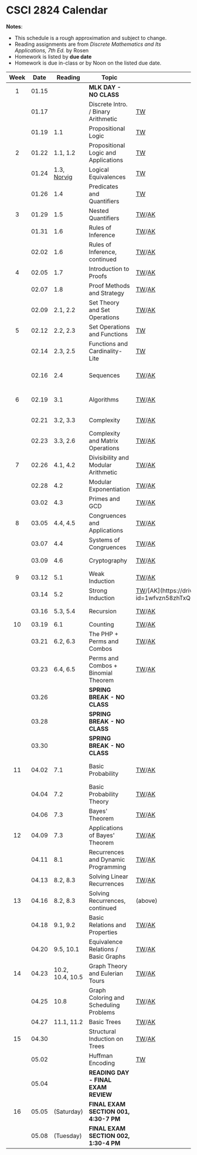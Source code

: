 # CSCI 2824 Calendar

**Notes**:
- This schedule is a rough approximation and subject to change.
- Reading assignments are from _Discrete Mathematics and Its Applications, 7th Ed._ by Rosen 
- Homework is listed by **due date**
- Homework is due in-class or by Noon on the listed due date. 

| Week   | Date         | Reading         |                   Topic             	  | Slides      | Homework  	      | 
|:------:|:------------:| ----------------| ------------------------------------------|-------------|-----------------|
| 1      | 01.15        |                 | **MLK DAY - NO CLASS**       |             |                 |	
|        | 01.17        |                 | Discrete Intro. / Binary Arithmetic       |	[TW](https://drive.google.com/open?id=1i8A7sinKdxT1fBWIxM-hg7WioWAnN6r0)            |                 |	
|        | 01.19        | 1.1             | Propositional Logic                       |	[TW](https://drive.google.com/open?id=1lgZpSCjV2lEB2_7yQOqPJmHjMS3Ocig4)            |                 |	
| 2      | 01.22        | 1.1, 1.2        | Propositional Logic and Applications      |	[TW](https://drive.google.com/open?id=1fQYjJIFzUCAm2HfwQ1BwE965j9-YLrZi)		        |	      	     	  | 
|        | 01.24        | 1.3, [Norvig](http://norvig.com/sudoku.html) | Logical Equivalences |	[TW](https://drive.google.com/open?id=1OrDshJjFyktHIQehsdoXryRpdj_Qyvox)    | [Quizlet01](https://moodle.cs.colorado.edu/mod/quiz/view.php?id=21428)            |	
|        | 01.26        | 1.4             | Predicates and Quantifiers                |	[TW](https://drive.google.com/open?id=1r1h95vFaAtS2wOJGM7F1IE-7kjs6ZybG)		        | [HW01 (online)](https://moodle.cs.colorado.edu/mod/quiz/view.php?id=19437)   |
| 3      | 01.29        | 1.5             | Nested Quantifiers			                  |	[TW](https://drive.google.com/open?id=1mpkdN2twai28GkCA3xMvNBN38lxYK9MY)/[AK](https://drive.google.com/file/d/14sLi79_npogRtXbq_C54bN60B2BtYqU6/view?usp=sharing)            |                 | 
|        | 01.31        | 1.6             | Rules of Inference		                    |	[TW](https://drive.google.com/open?id=1u_EwiWVYsRGeBFj85ljqNNPtN6pGP7cu)/[AK](https://drive.google.com/file/d/12RpsC4Fu0uYGDGdTy-EQrDEuBL1ROH_L/view?usp=sharing)            | [Quizlet02](https://moodle.cs.colorado.edu/mod/quiz/view.php?id=21607)                | 
|        | 02.02        | 1.6             | Rules of Inference, continued             |	[TW](https://drive.google.com/open?id=18IrqheTO7DKJRbyg4Fo2ryH3pJCrfBGV)/[AK](https://drive.google.com/file/d/1pl36bn9hHDb9LCgy9-bxcBtv-s3PGYoG/view?usp=sharing)		        | [HW02 (written)](https://piazza.com/class_profile/get_resource/jc1c410ll63nl/jcvc7lhp7fv1qb)  |
| 4      | 02.05        | 1.7             | Introduction to Proofs 	                  |	[TW](https://drive.google.com/open?id=1e_e3x9LX6rraEYYRD4QYtBSc4ggU2stG)/[AK](https://drive.google.com/file/d/1aDhKZ7U4ig22oOVZpdyzB_UsUf-Q_1LQ/view?usp=sharing)           | [Quizlet03](https://moodle.cs.colorado.edu/mod/quiz/view.php?id=21708)                | 
|        | 02.07        | 1.8             | Proof Methods and Strategy 	              | [TW](https://drive.google.com/open?id=1qjgez__GA165a17cIWvD_gSZi4uSFWot)/[AK](https://drive.google.com/file/d/1ftCqJ62mW-QP14QX0kzx9Tsye0hLhxIy/view?usp=sharing)            |                 | 	
|        | 02.09        | 2.1, 2.2        | Set Theory and Set Operations	 	          | [TW](https://drive.google.com/open?id=134kpyxSmNqdZ5nXy4dn97BChh5lcILvR)/[AK](https://drive.google.com/file/d/1QQE17kUF4bcuKQK3FFFTluXuQKy1CYxZ/view?usp=sharing)  			    | [HW03 (online)](https://moodle.cs.colorado.edu/mod/quiz/view.php?id=19438)   |
| 5      | 02.12        | 2.2, 2.3        | Set Operations and Functions      		    |	[TW](https://drive.google.com/open?id=1rkFEUVotirkRjcW63VaQF8GGQ-x00BsT)            | [Quizlet04](https://moodle.cs.colorado.edu/mod/quiz/view.php?id=21852)                | 
|        | 02.14        | 2.3, 2.5        | Functions and Cardinality-Lite 	 		      |	[TW](https://drive.google.com/open?id=1opHM6AZ2kfNvLI1S_Q5_BXzKaxN_ebQW)            |                 | 
|        | 02.16        | 2.4             | Sequences 						  		              |	[TW](https://drive.google.com/open?id=13XydSpNyHafCzxntk4QpUMDWWG292agp)/[AK](https://drive.google.com/file/d/1GtNkGa5bBo3jRCq_u5fDLqPh3Ra1KGSH/view?usp=sharing)		        | [HW04 (written)](https://piazza.com/class_profile/get_resource/jc1c410ll63nl/jdg3fxcww5915p), [Quizlet05](https://moodle.cs.colorado.edu/mod/quiz/view.php?id=21955)  |
| 6      | 02.19        | 3.1             | Algorithms 						  		              |	[TW](https://drive.google.com/open?id=1DB--epJOcAXs_Ayamey0x2cR8c_BjECq)/[AK](https://drive.google.com/file/d/1dBo-Gmn8Ra7ckX5F-l-0ZHuOPmYj0Oko/view?usp=sharing)          | Evening Review; [All Moodle](https://moodle.cs.colorado.edu/mod/quiz/view.php?id=19433)      | 
|        | 02.21        | 3.2, 3.3        | Complexity			                          |	[TW](https://drive.google.com/open?id=1yu8xNf6joOgmMIkHDskw6BFYycUjSsCt)/[AK](https://drive.google.com/open?id=1dBo-Gmn8Ra7ckX5F-l-0ZHuOPmYj0Oko)            | **EVENING MIDTERM** | 
|        | 02.23        | 3.3, 2.6        | Complexity and Matrix Operations          |	[TW](https://drive.google.com/open?id=1Hs8OEcrH4WaKREkplOicBuVGB7kx1L_p)/[AK](https://drive.google.com/open?id=1Pozqc6GuTKwN9KgBMHwuhJ9FVqgxVEUL)		        | [HW05 (online)](https://moodle.cs.colorado.edu/mod/quiz/view.php?id=19439)   |
| 7      | 02.26        | 4.1, 4.2        | Divisibility and Modular Arithmetic		    |	[TW](https://drive.google.com/open?id=1xsZI1Jeoxco9ZORBpTIseBMYuFzCSetH)/[AK](https://drive.google.com/open?id=1CoxLT8bLnIvASoKsiMOTgN9Eoh1rH6KQ)            |                 | 
|        | 02.28        | 4.2             | Modular Exponentiation                 |	   [TW](https://drive.google.com/open?id=1PGPp0ZgSKYzx-7tWcs80c6gZcSem8wkI)/[AK](https://drive.google.com/open?id=1CoxLT8bLnIvASoKsiMOTgN9Eoh1rH6KQ)            |                 | 
|        | 03.02        | 4.3             | Primes and GCD 							              |	[TW](https://drive.google.com/open?id=1qowvnhOSUo3fAast7RAClyYvcTMU55iZ)/[AK](https://drive.google.com/open?id=1latCuwl_7cjOZX8QiUWLKstO5YywWRmK)		        | [HW06 (written)](https://piazza.com/class_profile/get_resource/jc1c410ll63nl/je0fexnbbdf398)  |
| 8      | 03.05        | 4.4, 4.5        | Congruences and Applications              |	[TW](https://drive.google.com/open?id=1Ly8rajFgmgD6ZDvU8AoHTfKVtYmj6Mul)/[AK](https://drive.google.com/open?id=10Dmh2Wt4zQ7j0L8ApE9gpBJQsdDtf9_M)            | [Quizlet06](https://moodle.cs.colorado.edu/mod/quiz/view.php?id=22344)                | 
|        | 03.07        | 4.4             | Systems of Congruences 				        	  |	[TW](https://drive.google.com/open?id=10BJZ0dCnGLpzUiZ-uQDJSogvkUit8heh)/[AK](https://drive.google.com/open?id=11jDX8RPMDlxlBYcw_rwcTx3VOWUe_hRK)            |                 | 
|        | 03.09        | 4.6             | Cryptography                              |	[TW](https://drive.google.com/open?id=1OB3rbyxGz_H8URmbFNwkOxImfpmpJF5H)/[AK](https://drive.google.com/open?id=1YWgqqANi5MpLuvmRTMYEbKgYL5zXmLmG)            | [HW07 (online)](https://moodle.cs.colorado.edu/mod/quiz/view.php?id=19440)   | 
| 9      | 03.12        | 5.1             | Weak Induction                            |	[TW](https://drive.google.com/open?id=1-BHc0wOkr8n19TnCS46YWKfpbnCVx3wH)/[AK](https://drive.google.com/open?id=1Z8Nf7c41XtK3e8q1QZWZ0nKw27OLrUTI)            | [Quizlet07](https://moodle.cs.colorado.edu/mod/quiz/view.php?id=22505)                | 
|        | 03.14        | 5.2             | Strong Induction 						  	          |	[TW](https://drive.google.com/open?id=1IgRZ7zXtACyfUudo0_dicUtiCkc4odh_)/[AK](https://drive.google.com/open?id=1wfvzn58zhTxQ404AAa43oFV8jhBympIh)           |                 | 
|        | 03.16        | 5.3, 5.4        | Recursion 						              		  |	[TW](https://drive.google.com/open?id=1_7TBjxtgG9SyEzVsqGmM5gDHK7jzqDA7)/[AK](https://drive.google.com/open?id=1-1Lz1qZqKVmrb88dUPt0DFbuoCMT4sUM)		        | [HW08 (written)](https://piazza.com/class_profile/get_resource/jc1c410ll63nl/jek7u9pwv663jq)  |
| 10     | 03.19        | 6.1             | Counting  		                            |	[TW](https://drive.google.com/open?id=1YGWB0-GsQ3vsYuLDqPlFfL5WIn11FdDf)/[AK](https://drive.google.com/open?id=18UTsbuILNHmbvf5VsQ0fa0QVfLWOTcZy)            | [Quizlet08](https://moodle.cs.colorado.edu/mod/quiz/view.php?id=22615)                | 
|        | 03.21        | 6.2, 6.3        | The PHP + Perms and Combos                |	[TW](https://drive.google.com/open?id=1esJ7XU68vuS7VEL-841eH4AvDcYCYshr)/[AK](https://drive.google.com/open?id=1DIfJhZ6YABjF8wanAUBLnTojkqpKRr_R)            |                 | 
|        | 03.23        | 6.4, 6.5  	    | Perms and Combos + Binomial Theorem       |	[TW](https://drive.google.com/open?id=1LPti7cFdTpeU3Nvq1Y-ONpphMtCIL1zV)/[AK](https://drive.google.com/open?id=15DO5eovabyJhOyi615qJRtWQlUndpBHM)       	    | [HW09 (written)](https://piazza.com/class_profile/get_resource/jc1c410ll63nl/jeu9bt2pehfr)   |
|        | 03.26        |                 | **SPRING BREAK - NO CLASS**               |	            |                 | 
|        | 03.28        |                 | **SPRING BREAK - NO CLASS**               |	            |                 | 
|        | 03.30        |                 | **SPRING BREAK - NO CLASS**               |			        |                 |
| 11     | 04.02        | 7.1             | Basic Probability                         |	[TW](https://drive.google.com/open?id=1xF579fIJcb9ZCRumBsV6cZpRn1gdZNMA)/[AK](https://drive.google.com/open?id=1g-uRbmOQ494RpOmx-11n7UiM6qUBpF4R)            | [Evening Review](https://drive.google.com/open?id=1UVcyvbpV91vnyfQXKeOCBDYuhAYo1Ui-), [All Moodle](https://moodle.cs.colorado.edu/mod/quiz/view.php?id=19434)      | 
|        | 04.04        | 7.2             | Basic Probability Theory	                |	[TW](https://drive.google.com/open?id=1ECVYdfVCSlD598HJopbj-qcG7Qn8Pws3)/[AK](https://drive.google.com/open?id=1qxX0dC3J09uvuNl3T1UhCZ9ViTT8V4x0)            | **EVENING MIDTERM** | 
|        | 04.06        | 7.3             | Bayes' Theorem              		          |	[TW](https://drive.google.com/open?id=1tUDHzl6ZEMZYmjoTXm-9cJdZ6k9if5c0)/[AK](https://drive.google.com/open?id=1qxX0dC3J09uvuNl3T1UhCZ9ViTT8V4x0)		        | [HW10 (online)](https://moodle.cs.colorado.edu/mod/quiz/view.php?id=19441)  |
| 12     | 04.09        | 7.3             | Applications of Bayes' Theorem            |	[TW](https://drive.google.com/open?id=1pG_-qf0F_41Fgnz4Hx8mbWLeOHi499z9)/[AK](https://drive.google.com/open?id=1vzAGHz6JSfUQosXY12k9RARnPdKEY8hC)		        |	[Quizlet09](https://moodle.cs.colorado.edu/mod/quiz/view.php?id=22619)                | 
|        | 04.11        | 8.1             | Recurrences and Dynamic Programming       |	[TW](https://drive.google.com/open?id=1t7tpqhoOU2P_37yFIAOY0GpddeS-ouGq)/[AK](https://drive.google.com/open?id=1ysBeJTZkQnbhEdcgoMzJ0zr8plcF_Ch1)	        |	[In-class notebook](https://piazza.com/class_profile/get_resource/jc1c410ll63nl/jfx82lx93fd3vj)	([PDF](https://piazza.com/class_profile/get_resource/jc1c410ll63nl/jfzzmc3kykf42k))	            | 
|        | 04.13        | 8.2, 8.3        | Solving Linear Recurrences                |	[TW](https://drive.google.com/open?id=1vIlxNbTclbrjS4HQBq_Fkel5d7ju0bNG)/[AK](https://drive.google.com/open?id=1Sojx78s8UVSVBZ5RDrrGZBmr01mc9Ilr)	        |	[HW11 (written)](https://piazza.com/class_profile/get_resource/jc1c410ll63nl/jfod2iqulek57q)   | 
| 13     | 04.16        | 8.2, 8.3        | Solving Recurrences, continued    			  | (above)            | [Quizlet10](https://moodle.cs.colorado.edu/mod/quiz/view.php?id=23083)                | 
|        | 04.18        | 9.1, 9.2        | Basic Relations and Properties            |	 [TW](https://drive.google.com/open?id=1EsIp8m0LUi5wuUXyWFI-PmWKmfJwuJOd)/[AK](https://drive.google.com/open?id=1L6an5jEW-A31xMgcLR1lU4LadGrBI18V)           | [Quizlet11](https://moodle.cs.colorado.edu/mod/quiz/view.php?id=23124)                | 
|        | 04.20        | 9.5, 10.1       | Equivalence Relations / Basic Graphs      |		[TW](https://drive.google.com/open?id=18QZ0lKPxBknHXwSA0M6wHRqbgGmqFZrl)/[AK](https://drive.google.com/open?id=16kUuvYMXh2876hMN7CeF9gPDkzvTzJI8)	        | [HW12 (online)](https://moodle.cs.colorado.edu/mod/quiz/view.php?id=19442)  |
| 14     | 04.23        | 10.2, 10.4, 10.5| Graph Theory and Eulerian Tours           |	 [TW](https://drive.google.com/open?id=1XL0Z7WHlzSjjMTa9lufWEdZadJ6iWzVx)/[AK](https://drive.google.com/open?id=1KI67govacio3fssFRNZCcdXy5WZ0xWkr)         |                 | 
|        | 04.25        | 10.8            | Graph Coloring and Scheduling Problems    |	[TW](https://drive.google.com/open?id=1pbxvjHLe3eOk8gEegOGcvJCxVLr_No2Y)/[AK](https://drive.google.com/open?id=1Ss07Sq_LPTPv19kF3Or01zSLjCEKsimq)           | [Quizlet12](https://moodle.cs.colorado.edu/mod/quiz/view.php?id=23280)                | 
|        | 04.27        | 11.1, 11.2      | Basic Trees                               |	[TW](https://drive.google.com/open?id=1JK8HSibxxPkLNGW-EBICAk4hYRJ2EG1h)/[AK](https://drive.google.com/open?id=1FLd8NDwhQwmo-yd8emg4BUSmsqPLSz9q)    		    | [Quizlet13](https://moodle.cs.colorado.edu/mod/quiz/view.php?id=23330)                |
| 15     | 04.30        |                 | Structural Induction on Trees             |	[TW](https://drive.google.com/open?id=1m1vdlgyWbI9jLlXZH8a8-QvNO8jFvvEc)/[AK](https://drive.google.com/open?id=1DUUTK0Jv41tyGaVGpPY8ARbLMxn_WC2O)            |                 | 
|        | 05.02        |                 | Huffman Encoding                          |	[TW](https://drive.google.com/open?id=1IePOo0dx0zS4USmJVIT_Xx_T7zoWgLjo)		        |	[HW13 (written)](https://piazza.com/class_profile/get_resource/jc1c410ll63nl/jgcnjtrt4sb37a)  |
|        | 05.04        |                 | **READING DAY - FINAL EXAM REVIEW**	      |			    |	[Moodle problems](https://moodle.cs.colorado.edu/mod/quiz/view.php?id=22688)          |
| 16     | 05.05        | (Saturday)      | **FINAL EXAM SECTION 001, 4:30-7 PM**     |			    |			      | 
|        | 05.08        | (Tuesday)       | **FINAL EXAM SECTION 002, 1:30-4 PM**     |			    |			      | 

